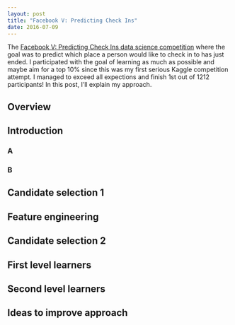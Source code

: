 ```yaml
---
layout: post
title: "Facebook V: Predicting Check Ins"
date: 2016-07-09
---
```


The [Facebook V: Predicting Check Ins data science competition](https://www.kaggle.com/c/facebook-v-predicting-check-ins) where the goal was to predict which place a person would like to check in to has just ended. I participated with the goal of learning as much as possible and maybe aim for a top 10% since this was my first serious Kaggle competition attempt. I managed to exceed all expections and finish 1st out of 1212 participants! In this post, I’ll explain my approach.

## Overview

## Introduction

### A

### B

## Candidate selection 1

## Feature engineering

## Candidate selection 2

## First level learners

## Second level learners

## Ideas to improve approach
